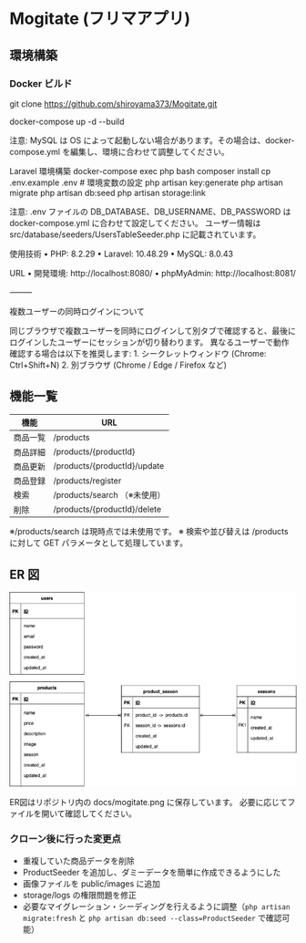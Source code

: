 # Mogitate (フリマアプリ)

## 環境構築

### Docker ビルド

git clone <https://github.com/shiroyama373/Mogitate.git>

docker-compose up -d --build

注意: MySQL は OS によって起動しない場合があります。その場合は、docker-compose.yml を編集し、環境に合わせて調整してください。

Laravel 環境構築
docker-compose exec php bash
composer install
cp .env.example .env   # 環境変数の設定
php artisan key:generate
php artisan migrate
php artisan db:seed
php artisan storage:link

注意: .env ファイルの DB_DATABASE、DB_USERNAME、DB_PASSWORD は docker-compose.yml に合わせて設定してください。
ユーザー情報は src/database/seeders/UsersTableSeeder.php に記載されています。

使用技術
	•	PHP: 8.2.29
	•	Laravel: 10.48.29
	•	MySQL:  8.0.43

URL
	•	開発環境: http://localhost:8080/
	•	phpMyAdmin: http://localhost:8081/

⸻

複数ユーザーの同時ログインについて

同じブラウザで複数ユーザーを同時にログインして別タブで確認すると、最後にログインしたユーザーにセッションが切り替わります。
異なるユーザーで動作確認する場合は以下を推奨します:
	1.	シークレットウィンドウ (Chrome: Ctrl+Shift+N)
	2.	別ブラウザ (Chrome / Edge / Firefox など)


## 機能一覧

| 機能       | URL |
|------------|-------------------------------|
| 商品一覧   | /products |
| 商品詳細   | /products/{productId} |
| 商品更新   | /products/{productId}/update |
| 商品登録   | /products/register |
| 検索       | /products/search （※未使用） |
| 削除       | /products/{productId}/delete |

※/products/search は現時点では未使用です。
※ 検索や並び替えは /products に対して GET パラメータとして処理しています。


## ER 図

![ER図](docs/er_diagram.png)

ER図はリポジトリ内の docs/mogitate.png に保存しています。
必要に応じてファイルを開いて確認してください。




### クローン後に行った変更点
- 重複していた商品データを削除
- ProductSeeder を追加し、ダミーデータを簡単に作成できるようにした
- 画像ファイルを public/images に追加
- storage/logs の権限問題を修正
- 必要なマイグレーション・シーディングを行えるように調整（`php artisan migrate:fresh` と `php artisan db:seed --class=ProductSeeder` で確認可能）
